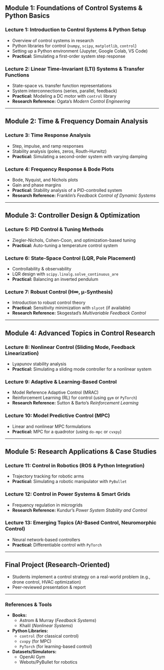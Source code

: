 ## **Module 1: Foundations of Control Systems & Python Basics**  
### **Lecture 1: Introduction to Control Systems & Python Setup**  
- Overview of control systems in research  
- Python libraries for control (`numpy`, `scipy`, `matplotlib`, `control`)  
- Setting up a Python environment (Jupyter, Google Colab, VS Code)  
- **Practical:** Simulating a first-order system step response  

### **Lecture 2: Linear Time-Invariant (LTI) Systems & Transfer Functions**  
- State-space vs. transfer function representations  
- System interconnections (series, parallel, feedback)  
- **Practical:** Modeling a DC motor with `control` library  
- **Research Reference:** Ogata’s *Modern Control Engineering*  

---

## **Module 2: Time & Frequency Domain Analysis**  
### **Lecture 3: Time Response Analysis**  
- Step, impulse, and ramp responses  
- Stability analysis (poles, zeros, Routh-Hurwitz)  
- **Practical:** Simulating a second-order system with varying damping  

### **Lecture 4: Frequency Response & Bode Plots**  
- Bode, Nyquist, and Nichols plots  
- Gain and phase margins  
- **Practical:** Stability analysis of a PID-controlled system  
- **Research Reference:** Franklin’s *Feedback Control of Dynamic Systems*  

---

## **Module 3: Controller Design & Optimization**  
### **Lecture 5: PID Control & Tuning Methods**  
- Ziegler-Nichols, Cohen-Coon, and optimization-based tuning  
- **Practical:** Auto-tuning a temperature control system  

### **Lecture 6: State-Space Control (LQR, Pole Placement)**  
- Controllability & observability  
- LQR design with `scipy.linalg.solve_continuous_are`  
- **Practical:** Balancing an inverted pendulum  

### **Lecture 7: Robust Control (H∞, μ-Synthesis)**  
- Introduction to robust control theory  
- **Practical:** Sensitivity minimization with `slycot` (if available)  
- **Research Reference:** Skogestad’s *Multivariable Feedback Control*  

---

## **Module 4: Advanced Topics in Control Research**  
### **Lecture 8: Nonlinear Control (Sliding Mode, Feedback Linearization)**  
- Lyapunov stability analysis  
- **Practical:** Simulating a sliding mode controller for a nonlinear system  

### **Lecture 9: Adaptive & Learning-Based Control**  
- Model Reference Adaptive Control (MRAC)  
- Reinforcement Learning (RL) for control (using `gym` or `PyTorch`)  
- **Research Reference:** Sutton & Barto’s *Reinforcement Learning*  

### **Lecture 10: Model Predictive Control (MPC)**  
- Linear and nonlinear MPC formulations  
- **Practical:** MPC for a quadrotor (using `do-mpc` or `cvxpy`)  

---

## **Module 5: Research Applications & Case Studies**  
### **Lecture 11: Control in Robotics (ROS & Python Integration)**  
- Trajectory tracking for robotic arms  
- **Practical:** Simulating a robotic manipulator with `PyBullet`  

### **Lecture 12: Control in Power Systems & Smart Grids**  
- Frequency regulation in microgrids  
- **Research Reference:** Kundur’s *Power System Stability and Control*  

### **Lecture 13: Emerging Topics (AI-Based Control, Neuromorphic Control)**  
- Neural network-based controllers  
- **Practical:** Differentiable control with `PyTorch`  

---

## **Final Project (Research-Oriented)**  
- Students implement a control strategy on a real-world problem (e.g., drone control, HVAC optimization)  
- Peer-reviewed presentation & report  

---

### **References & Tools**  
- **Books:**  
  - Astrom & Murray (*Feedback Systems*)  
  - Khalil (*Nonlinear Systems*)  
- **Python Libraries:**  
  - `control` (for classical control)  
  - `cvxpy` (for MPC)  
  - `PyTorch` (for learning-based control)  
- **Datasets/Simulators:**  
  - OpenAI Gym  
  - Webots/PyBullet for robotics  
